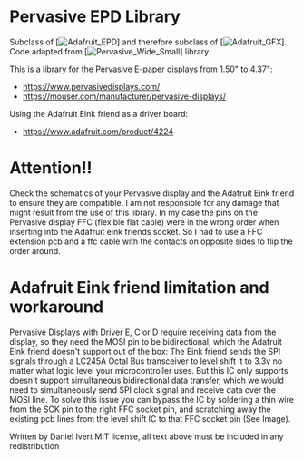 # Pervasive EPD Library
Subclass of [![Adafruit_EPD](https://github.com/adafruit/Adafruit_EPD)] and therefore subclass of [![Adafruit_GFX](https://github.com/adafruit/Adafruit-GFX-Library)].
Code adapted from [![Pervasive_Wide_Small](https://github.com/PervasiveDisplays/Pervasive_Wide_Small)] library.

This is a library for the Pervasive E-paper displays from 1.50" to 4.37":
  * https://www.pervasivedisplays.com/
  * https://mouser.com/manufacturer/pervasive-displays/

Using the Adafruit Eink friend as a driver board:
  * https://www.adafruit.com/product/4224

# Attention!!
Check the schematics of your Pervasive display and the Adafruit Eink friend to ensure they are compatible. I am not responsible for any damage that might result from the use of this library.
In my case the pins on the Pervasive display FFC (flexible flat cable) were in the wrong order when inserting into the Adafruit eink friends socket. So I had to use a FFC extension pcb and a ffc cable with the contacts on opposite sides to flip the order around.

# Adafruit Eink friend limitation and workaround
Pervasive Displays with Driver E, C or D require receiving data from the display, so they need the MOSI pin to be bidirectional, which the Adafruit Eink friend doesn't support out of the box:
The Eink friend sends the SPI signals through a LC245A Octal Bus transceiver to level shift it to 3.3v no matter what logic level your microcontroller uses. But this IC only supports doesn't support simultaneous bidirectional data transfer, which we would need to simultaneously send SPI clock signal and receive data over the MOSI line.
To solve this issue you can bypass the IC by soldering a thin wire from the SCK pin to the right FFC socket pin, and scratching away the existing pcb lines from the level shift IC to that FFC socket pin (See Image).

Written by Daniel Ivert
MIT license, all text above must be included in any redistribution
